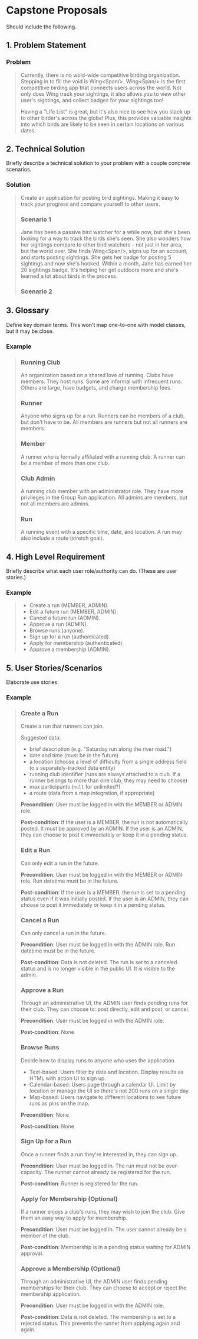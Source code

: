 # Capstone Proposals

Should include the following.

## 1. Problem Statement

### Problem

> Currently, there is no wold-wide competitive birding organization. Stepping in to fill the void is Wing\<Span/>. Wing\<Span/> is the first competitive birding app that connects users across the world. Not only does Wing<Span/> track your sightings, it also allows you to view other user's sightings, and collect badges for your sightings too!
> 
> Having a "Life List" is great, but it's also nice to see how you stack up to other birder's across the globe! Plus, this provides valuable insights into which birds are likely to be seen in certain locations on various dates.

## 2. Technical Solution

Briefly describe a technical solution to your problem with a couple concrete scenarios.

### Solution

> Create an application for posting bird sightings. Making it easy to track your progress and compare yourself to other users.
> 
> ### Scenario 1
> Jane has been a passive bird watcher for a while now, but she's been looking for a way to track the birds she's seen. She also wonders how her sightings compare to other bird watchers - not just in her area, but the world over. She finds Wing\<Span/>, signs up for an account, and starts posting sightings. She gets her badge for posting 5 sightings and now she's hooked. Within a month, Jane has earned her 20 sightings badge. It's helping her get outdoors more and she's learned a lot about birds in the process.
> 
> ### Scenario 2
> 

## 3. Glossary

Define key domain terms. This won't map one-to-one with model classes, but it may be close.

### Example

> ### Running Club
> An organization based on a shared love of running. Clubs have members. They host runs. Some are informal with infrequent runs. Others are large, have budgets, and charge membership fees.
> ### Runner
> Anyone who signs up for a run. Runners can be members of a club, but don't have to be. All members are runners but not all runners are members.
> ### Member
> A runner who is formally affiliated with a running club. A runner can be a member of more than one club.
> ### Club Admin
> A running club member with an administrator role. They have more privileges in the Group Run application. All admins are members, but not all members are admins.
> ### Run
> A running event with a specific time, date, and location. A run may also include a route (stretch goal).

## 4. High Level Requirement

Briefly describe what each user role/authority can do. (These are user stories.)

### Example

> - Create a run (MEMBER, ADMIN).
> - Edit a future run (MEMBER, ADMIN).
> - Cancel a future run (ADMIN).
> - Approve a run (ADMIN).
> - Browse runs (anyone).
> - Sign up for a run (authenticated).
> - Apply for membership (authenticated).
> - Approve a membership (ADMIN).

## 5. User Stories/Scenarios

Elaborate use stories.

### Example

> ### Create a Run
> 
> Create a run that runners can join.
> 
> Suggested data:
> - brief description (e.g. "Saturday run along the river road.")
> - date and time (must be in the future)
> - a location (choose a level of difficulty from a single address field to a separately-tracked data entity)
> - running club identifier (runs are always attached to a club. If a runner belongs to more than one club, they may need to choose)
> - max participants (`null` for unlimited?)
> - a route (data from a map integration, if appropriate)
> 
> **Precondition**: User must be logged in with the MEMBER or ADMIN role.
> 
> **Post-condition**: If the user is a MEMBER, the run is not automatically posted. It must be approved by an ADMIN. If the user is an ADMIN, they can choose to post it immediately or keep it in a pending status.
> 
> ### Edit a Run
> 
> Can only edit a run in the future.
> 
> **Precondition**: User must be logged in with the MEMBER or ADMIN role. Run datetime must be in the future.
> 
> **Post-condition**: If the user is a MEMBER, the run is set to a pending status even if it was initially posted. If the user is an ADMIN, they can choose to post it immediately or keep it in a pending status.
> 
> ### Cancel a Run
> 
> Can only cancel a run in the future.
> 
> **Precondition**: User must be logged in with the ADMIN role. Run datetime must be in the future.
> 
> **Post-condition**: Data is not deleted. The run is set to a canceled status and is no longer visible in the public UI. It *is* visible to the admin.
> 
> ### Approve a Run
> 
> Through an administrative UI, the ADMIN user finds pending runs for their club. They can choose to: post directly, edit and post, or cancel.
> 
> **Precondition**: User must be logged in with the ADMIN role.
> 
> **Post-condition**: None
> 
> ### Browse Runs
> 
> Decide how to display runs to anyone who uses the application.
> 
> - Text-based: Users filter by date and location. Display results as HTML with action UI to sign up.
> - Calendar-based: Users page through a calendar UI. Limit by location or manage the UI so there's not 200 runs on a single day.
> - Map-based: Users navigate to different locations to see future runs as pins on the map.
> 
> **Precondition**: None
> 
> **Post-condition**: None
> 
> ### Sign Up for a Run
> 
> Once a runner finds a run they're interested in, they can sign up.
> 
> **Precondition**: User must be logged in. The run must not be over-capacity. The runner cannot already be registered for the run.
> 
> **Post-condition**: Runner is registered for the run.
> 
> ### Apply for Membership (Optional)
> 
> If a runner enjoys a club's runs, they may wish to join the club. Give them an easy way to apply for membership.
> 
> **Precondition**: User must be logged in. The user cannot already be a member of the club.
> 
> **Post-condition**: Membership is in a pending status waiting for ADMIN approval.
> 
> ### Approve a Membership (Optional)
> 
> Through an administrative UI, the ADMIN user finds pending memberships for their club. They can choose to accept or reject the membership application.
> 
> **Precondition**: User must be logged in with the ADMIN role.
> 
> **Post-condition**: Data is not deleted. The membership is set to a rejected status. This prevents the runner from applying again and again.
